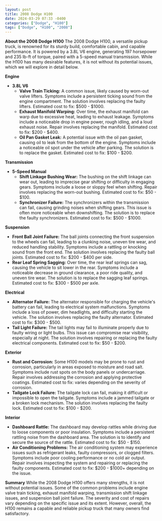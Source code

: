 ```yaml
---
layout: post
title: 2008 Dodge H100
date: 2024-03-29 07:33 -0400
categories: ["Dodge", "H100"]
tags: ["Dodge", "H100", "2008"]
---
```

**About the 2008 Dodge H100**
The 2008 Dodge H100, a versatile pickup truck, is renowned for its sturdy build, comfortable cabin, and capable performance. It is powered by a 3.8L V6 engine, generating 197 horsepower and 235 lb-ft of torque, paired with a 5-speed manual transmission. While the H100 has many desirable features, it is not without its potential issues, which we will explore in detail below.

**Engine**
- **3.8L V6**
  - **Valve Train Ticking:** A common issue, likely caused by worn-out valve lifters. Symptoms include a persistent ticking sound from the engine compartment. The solution involves replacing the faulty lifters. Estimated cost to fix: $500 - $1000.
  - **Exhaust Manifold Warping:** Over time, the exhaust manifold can warp due to excessive heat, leading to exhaust leakage. Symptoms include a noticeable drop in engine power, rough idling, and a loud exhaust noise. Repair involves replacing the manifold. Estimated cost to fix: $200 - $400.
  - **Oil Pan Gasket Leak:** A potential issue with the oil pan gasket, causing oil to leak from the bottom of the engine. Symptoms include a noticeable oil spot under the vehicle after parking. The solution is to replace the gasket. Estimated cost to fix: $100 - $200.

**Transmission**
- **5-Speed Manual**
  - **Shift Linkage Bushing Wear:** The bushing on the shift linkage can wear out, leading to imprecise gear shifting or difficulty in engaging gears. Symptoms include a loose or sloppy feel when shifting. Repair involves replacing the worn-out bushing. Estimated cost to fix: $50 - $100.
  - **Synchronizer Failure:** The synchronizers within the transmission can fail, causing grinding noises when shifting gears. This issue is often more noticeable when downshifting. The solution is to replace the faulty synchronizers. Estimated cost to fix: $500 - $1000.

**Suspension**
- **Front Ball Joint Failure:** The ball joints connecting the front suspension to the wheels can fail, leading to a clunking noise, uneven tire wear, and reduced handling stability. Symptoms include a rattling or knocking sound from the front end. The solution involves replacing the faulty ball joints. Estimated cost to fix: $200 - $400 per side.
- **Rear Leaf Spring Sagging:** Over time, the rear leaf springs can sag, causing the vehicle to sit lower in the rear. Symptoms include a noticeable decrease in ground clearance, a poor ride quality, and uneven tire wear. The solution is to replace the sagging leaf springs. Estimated cost to fix: $300 - $500 per axle.

**Electrical**
- **Alternator Failure:** The alternator responsible for charging the vehicle's battery can fail, leading to electrical system malfunctions. Symptoms include a loss of power, dim headlights, and difficulty starting the vehicle. The solution involves replacing the faulty alternator. Estimated cost to fix: $300 - $500.
- **Tail Light Failure:** The tail lights may fail to illuminate properly due to faulty wiring or light bulbs. This issue can compromise rear visibility, especially at night. The solution involves repairing or replacing the faulty electrical components. Estimated cost to fix: $50 - $200.

**Exterior**
- **Rust and Corrosion:** Some H100 models may be prone to rust and corrosion, particularly in areas exposed to moisture and road salt. Symptoms include rust spots on the body panels or undercarriage. Repair involves addressing the corrosion and applying protective coatings. Estimated cost to fix: varies depending on the severity of corrosion.
- **Tailgate Lock Failure:** The tailgate lock can fail, making it difficult or impossible to open the tailgate. Symptoms include a jammed tailgate or a broken lock mechanism. The solution involves replacing the faulty lock. Estimated cost to fix: $100 - $200.

**Interior**
- **Dashboard Rattle:** The dashboard may develop rattles while driving due to loose components or poor insulation. Symptoms include a persistent rattling noise from the dashboard area. The solution is to identify and secure the source of the rattle. Estimated cost to fix: $50 - $150.
- **Air Conditioning Problems:** The air conditioning system may experience issues such as refrigerant leaks, faulty compressors, or clogged filters. Symptoms include poor cooling performance or no cold air output. Repair involves inspecting the system and repairing or replacing the faulty components. Estimated cost to fix: $200 - $1000+ depending on the issue.

**Summary**
While the 2008 Dodge H100 offers many strengths, it is not without potential issues. Some of the common problems include engine valve train ticking, exhaust manifold warping, transmission shift linkage issues, and suspension ball joint failure. The severity and cost of repairs vary depending on the specific issue and its extent. However, overall, the H100 remains a capable and reliable pickup truck that many owners find satisfactory.
